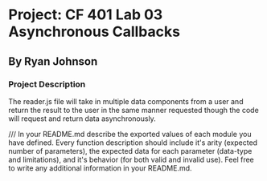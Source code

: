 # Project: CF 401 Lab 03 Asynchronous Callbacks

## By Ryan Johnson

### Project Description
The reader.js file will take in multiple data components from a user and return the result to the user in the same manner requested though the code will request and return data asynchronously.

///
In your README.md describe the exported values of each module you have defined. Every function description should include it's arity (expected number of parameters), the expected data for each parameter (data-type and limitations), and it's behavior (for both valid and invalid use). Feel free to write any additional information in your README.md.